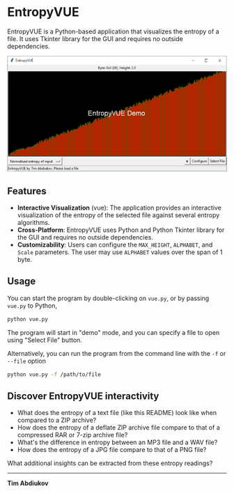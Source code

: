 # EntropyVUE

EntropyVUE is a Python-based application that visualizes the entropy of a file. It uses Tkinter library for the GUI and requires no outside dependencies.

![GUI](.img/gui.png)

## Features

- **Interactive Visualization** (vue): The application provides an interactive visualization of the entropy of the selected file against several entropy algorithms.
- **Cross-Platform**: EntropyVUE uses Python and Python Tkinter library for the GUI and requires no outside dependencies.
- **Customizability**: Users can configure the `MAX_HEIGHT`, `ALPHABET`, and `Scale` parameters. The user may use `ALPHABET` values over the span of 1 byte.

## Usage

You can start the program by double-clicking on `vue.py`, or by passing `vue.py` to Python,
```bash
python vue.py
```

The program will start in "demo" mode, and you can specify a file to open using "Select File" button.

Alternatively, you can run the program from the command line with the `-f` or `--file` option

```bash
python vue.py -f /path/to/file
```

## Discover EntropyVUE interactivity

* What does the entropy of a text file (like this README) look like when compared to a ZIP archive?
* How does the entropy of a deflate ZIP archive file compare to that of a compressed RAR or 7-zip archive file?
* What's the difference in entropy between an MP3 file and a WAV file?
* How does the entropy of a JPG file compare to that of a PNG file?

What additional insights can be extracted from these entropy readings?

-----------------------------------

**Tim Abdiukov**
